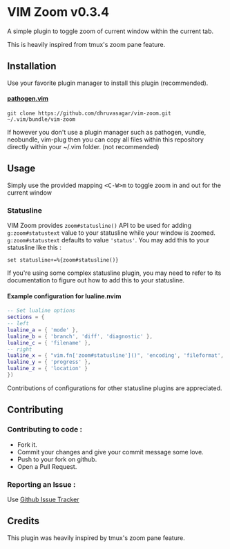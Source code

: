 # VIM Zoom v0.3.4

A simple plugin to toggle zoom of current window within the current tab.

This is heavily inspired from tmux's zoom pane feature.

## Installation

Use your favorite plugin manager to install this plugin (recommended).

#### [pathogen.vim](https://github.com/tpope/vim-pathogen)

```
git clone https://github.com/dhruvasagar/vim-zoom.git ~/.vim/bundle/vim-zoom
```

If however you don't use a plugin manager such as pathogen, vundle, neobundle,
vim-plug then you can copy all files within this repository directly within
your ~/.vim folder. (not recommended)

## Usage

Simply use the provided mapping <kbd>\<C-W>m</kbd> to toggle zoom in and out
for the current window

### Statusline

VIM Zoom provides `zoom#statusline()` API to be used for adding
`g:zoom#statustext` value to your statusline while your window is zoomed.
`g:zoom#statustext` defaults to value `'status'`. You may add this to your
statusline like this :

`set statusline+=%{zoom#statusline()}`

If you're using some complex statusline plugin, you may need to refer to its
documentation to figure out how to add this to your statusline.

#### Example configuration for lualine.nvim

```lua
-- Set lualine options
sections = {
-- left
lualine_a = { 'mode' },
lualine_b = { 'branch', 'diff', 'diagnostic' },
lualine_c = { 'filename' },
-- right
lualine_x = { "vim.fn['zoom#statusline']()", 'encoding', 'fileformat', 'filetype' },
lualine_y = { 'progress' },
lualine_z = { 'location' }
})
```

Contributions of configurations for other statusline plugins are appreciated.

## Contributing

### Contributing to code :

- Fork it.
- Commit your changes and give your commit message some love.
- Push to your fork on github.
- Open a Pull Request.

### Reporting an Issue :

Use <a href="https://github.com/dhruvasagar/vim-zoom/issues">Github Issue
Tracker</a>

## Credits

This plugin was heavily inspired by tmux's zoom pane feature.
